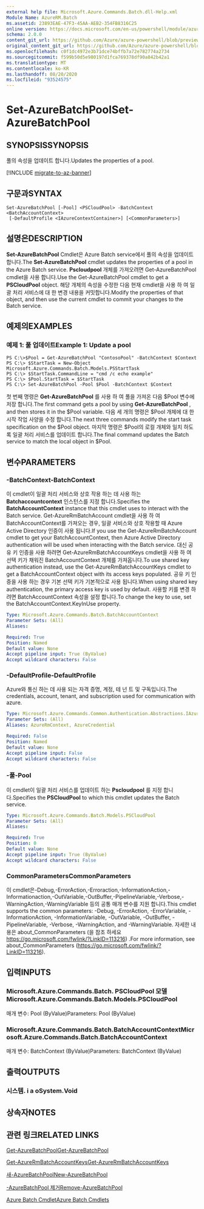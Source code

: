 ```yaml
---
external help file: Microsoft.Azure.Commands.Batch.dll-Help.xml
Module Name: AzureRM.Batch
ms.assetid: 23893EAE-47F3-45AA-AEB2-354FB8316C25
online version: https://docs.microsoft.com/en-us/powershell/module/azurerm.batch/set-azurebatchpool
schema: 2.0.0
content_git_url: https://github.com/Azure/azure-powershell/blob/preview/src/ResourceManager/AzureBatch/Commands.Batch/help/Set-AzureBatchPool.md
original_content_git_url: https://github.com/Azure/azure-powershell/blob/preview/src/ResourceManager/AzureBatch/Commands.Batch/help/Set-AzureBatchPool.md
ms.openlocfilehash: c0f1dc4972e3b71dce74bffb7a72e782774a2734
ms.sourcegitcommit: f599b50d5e980197d1fca769378df90a842b42a1
ms.translationtype: MT
ms.contentlocale: ko-KR
ms.lasthandoff: 08/20/2020
ms.locfileid: "93524575"
---
```

# <span data-ttu-id="6c37c-101">Set-AzureBatchPool</span><span class="sxs-lookup"><span data-stu-id="6c37c-101">Set-AzureBatchPool</span></span>

## <span data-ttu-id="6c37c-102">SYNOPSIS</span><span class="sxs-lookup"><span data-stu-id="6c37c-102">SYNOPSIS</span></span>
<span data-ttu-id="6c37c-103">풀의 속성을 업데이트 합니다.</span><span class="sxs-lookup"><span data-stu-id="6c37c-103">Updates the properties of a pool.</span></span>

[!INCLUDE [migrate-to-az-banner](../../includes/migrate-to-az-banner.md)]

## <span data-ttu-id="6c37c-104">구문과</span><span class="sxs-lookup"><span data-stu-id="6c37c-104">SYNTAX</span></span>

```
Set-AzureBatchPool [-Pool] <PSCloudPool> -BatchContext <BatchAccountContext>
 [-DefaultProfile <IAzureContextContainer>] [<CommonParameters>]
```

## <span data-ttu-id="6c37c-105">설명은</span><span class="sxs-lookup"><span data-stu-id="6c37c-105">DESCRIPTION</span></span>
<span data-ttu-id="6c37c-106">**Set-AzureBatchPool** Cmdlet은 Azure Batch service에서 풀의 속성을 업데이트 합니다.</span><span class="sxs-lookup"><span data-stu-id="6c37c-106">The **Set-AzureBatchPool** cmdlet updates the properties of a pool in the Azure Batch service.</span></span>
<span data-ttu-id="6c37c-107">**Pscloudpool** 개체를 가져오려면 Get-AzureBatchPool cmdlet을 사용 합니다.</span><span class="sxs-lookup"><span data-stu-id="6c37c-107">Use the Get-AzureBatchPool cmdlet to get a **PSCloudPool** object.</span></span>
<span data-ttu-id="6c37c-108">해당 개체의 속성을 수정한 다음 현재 cmdlet을 사용 하 여 일괄 처리 서비스에 대 한 변경 내용을 커밋합니다.</span><span class="sxs-lookup"><span data-stu-id="6c37c-108">Modify the properties of that object, and then use the current cmdlet to commit your changes to the Batch service.</span></span>

## <span data-ttu-id="6c37c-109">예제의</span><span class="sxs-lookup"><span data-stu-id="6c37c-109">EXAMPLES</span></span>

### <span data-ttu-id="6c37c-110">예제 1: 풀 업데이트</span><span class="sxs-lookup"><span data-stu-id="6c37c-110">Example 1: Update a pool</span></span>
```
PS C:\>$Pool = Get-AzureBatchPool "ContosoPool" -BatchContext $Context
PS C:\> $StartTask = New-Object Microsoft.Azure.Commands.Batch.Models.PSStartTask
PS C:\> $StartTask.CommandLine = "cmd /c echo example"
PS C:\> $Pool.StartTask = $StartTask
PS C:\> Set-AzureBatchPool -Pool $Pool -BatchContext $Context
```

<span data-ttu-id="6c37c-111">첫 번째 명령은 **Get-AzureBatchPool** 를 사용 하 여 풀을 가져온 다음 $Pool 변수에 저장 합니다.</span><span class="sxs-lookup"><span data-stu-id="6c37c-111">The first command gets a pool by using **Get-AzureBatchPool** , and then stores it in the $Pool variable.</span></span>
<span data-ttu-id="6c37c-112">다음 세 개의 명령은 $Pool 개체에 대 한 시작 작업 사양을 수정 합니다.</span><span class="sxs-lookup"><span data-stu-id="6c37c-112">The next three commands modify the start task specification on the $Pool object.</span></span>
<span data-ttu-id="6c37c-113">마지막 명령은 $Pool의 로컬 개체와 일치 하도록 일괄 처리 서비스를 업데이트 합니다.</span><span class="sxs-lookup"><span data-stu-id="6c37c-113">The final command updates the Batch service to match the local object in $Pool.</span></span>

## <span data-ttu-id="6c37c-114">변수</span><span class="sxs-lookup"><span data-stu-id="6c37c-114">PARAMETERS</span></span>

### <span data-ttu-id="6c37c-115">-BatchContext</span><span class="sxs-lookup"><span data-stu-id="6c37c-115">-BatchContext</span></span>
<span data-ttu-id="6c37c-116">이 cmdlet이 일괄 처리 서비스와 상호 작용 하는 데 사용 하는 **Batchaccountcontext** 인스턴스를 지정 합니다.</span><span class="sxs-lookup"><span data-stu-id="6c37c-116">Specifies the **BatchAccountContext** instance that this cmdlet uses to interact with the Batch service.</span></span>
<span data-ttu-id="6c37c-117">Get-AzureRmBatchAccount cmdlet을 사용 하 여 BatchAccountContext를 가져오는 경우, 일괄 서비스와 상호 작용할 때 Azure Active Directory 인증이 사용 됩니다.</span><span class="sxs-lookup"><span data-stu-id="6c37c-117">If you use the Get-AzureRmBatchAccount cmdlet to get your BatchAccountContext, then Azure Active Directory authentication will be used when interacting with the Batch service.</span></span> <span data-ttu-id="6c37c-118">대신 공유 키 인증을 사용 하려면 Get-AzureRmBatchAccountKeys cmdlet을 사용 하 여 선택 키가 채워진 BatchAccountContext 개체를 가져옵니다.</span><span class="sxs-lookup"><span data-stu-id="6c37c-118">To use shared key authentication instead, use the Get-AzureRmBatchAccountKeys cmdlet to get a BatchAccountContext object with its access keys populated.</span></span> <span data-ttu-id="6c37c-119">공유 키 인증을 사용 하는 경우 기본 선택 키가 기본적으로 사용 됩니다.</span><span class="sxs-lookup"><span data-stu-id="6c37c-119">When using shared key authentication, the primary access key is used by default.</span></span> <span data-ttu-id="6c37c-120">사용할 키를 변경 하려면 BatchAccountContext 속성을 설정 합니다.</span><span class="sxs-lookup"><span data-stu-id="6c37c-120">To change the key to use, set the BatchAccountContext.KeyInUse property.</span></span>

```yaml
Type: Microsoft.Azure.Commands.Batch.BatchAccountContext
Parameter Sets: (All)
Aliases:

Required: True
Position: Named
Default value: None
Accept pipeline input: True (ByValue)
Accept wildcard characters: False
```

### <span data-ttu-id="6c37c-121">-DefaultProfile</span><span class="sxs-lookup"><span data-stu-id="6c37c-121">-DefaultProfile</span></span>
<span data-ttu-id="6c37c-122">Azure와 통신 하는 데 사용 되는 자격 증명, 계정, 테 넌 트 및 구독입니다.</span><span class="sxs-lookup"><span data-stu-id="6c37c-122">The credentials, account, tenant, and subscription used for communication with azure.</span></span>

```yaml
Type: Microsoft.Azure.Commands.Common.Authentication.Abstractions.IAzureContextContainer
Parameter Sets: (All)
Aliases: AzureRmContext, AzureCredential

Required: False
Position: Named
Default value: None
Accept pipeline input: False
Accept wildcard characters: False
```

### <span data-ttu-id="6c37c-123">-풀</span><span class="sxs-lookup"><span data-stu-id="6c37c-123">-Pool</span></span>
<span data-ttu-id="6c37c-124">이 cmdlet이 일괄 처리 서비스를 업데이트 하는 **Pscloudpool** 를 지정 합니다.</span><span class="sxs-lookup"><span data-stu-id="6c37c-124">Specifies the **PSCloudPool** to which this cmdlet updates the Batch service.</span></span>

```yaml
Type: Microsoft.Azure.Commands.Batch.Models.PSCloudPool
Parameter Sets: (All)
Aliases:

Required: True
Position: 0
Default value: None
Accept pipeline input: True (ByValue)
Accept wildcard characters: False
```

### <span data-ttu-id="6c37c-125">CommonParameters</span><span class="sxs-lookup"><span data-stu-id="6c37c-125">CommonParameters</span></span>
<span data-ttu-id="6c37c-126">이 cmdlet은-Debug,-ErrorAction,-Erroraction,-InformationAction,-Informationaction,-OutVariable,-OutBuffer,-PipelineVariable,-Verbose,-WarningAction,-WarningVariable 등의 공통 매개 변수를 지원 합니다.</span><span class="sxs-lookup"><span data-stu-id="6c37c-126">This cmdlet supports the common parameters: -Debug, -ErrorAction, -ErrorVariable, -InformationAction, -InformationVariable, -OutVariable, -OutBuffer, -PipelineVariable, -Verbose, -WarningAction, and -WarningVariable.</span></span> <span data-ttu-id="6c37c-127">자세한 내용은 about_CommonParameters (을 참조 하세요 https://go.microsoft.com/fwlink/?LinkID=113216) .</span><span class="sxs-lookup"><span data-stu-id="6c37c-127">For more information, see about_CommonParameters (https://go.microsoft.com/fwlink/?LinkID=113216).</span></span>

## <span data-ttu-id="6c37c-128">입력</span><span class="sxs-lookup"><span data-stu-id="6c37c-128">INPUTS</span></span>

### <span data-ttu-id="6c37c-129">Microsoft.Azure.Commands.Batch. PSCloudPool 모델</span><span class="sxs-lookup"><span data-stu-id="6c37c-129">Microsoft.Azure.Commands.Batch.Models.PSCloudPool</span></span>
<span data-ttu-id="6c37c-130">매개 변수: Pool (ByValue)</span><span class="sxs-lookup"><span data-stu-id="6c37c-130">Parameters: Pool (ByValue)</span></span>

### <span data-ttu-id="6c37c-131">Microsoft.Azure.Commands.Batch.BatchAccountContext</span><span class="sxs-lookup"><span data-stu-id="6c37c-131">Microsoft.Azure.Commands.Batch.BatchAccountContext</span></span>
<span data-ttu-id="6c37c-132">매개 변수: BatchContext (ByValue)</span><span class="sxs-lookup"><span data-stu-id="6c37c-132">Parameters: BatchContext (ByValue)</span></span>

## <span data-ttu-id="6c37c-133">출력</span><span class="sxs-lookup"><span data-stu-id="6c37c-133">OUTPUTS</span></span>

### <span data-ttu-id="6c37c-134">시스템. i a o</span><span class="sxs-lookup"><span data-stu-id="6c37c-134">System.Void</span></span>

## <span data-ttu-id="6c37c-135">상속자</span><span class="sxs-lookup"><span data-stu-id="6c37c-135">NOTES</span></span>

## <span data-ttu-id="6c37c-136">관련 링크</span><span class="sxs-lookup"><span data-stu-id="6c37c-136">RELATED LINKS</span></span>

[<span data-ttu-id="6c37c-137">Get-AzureBatchPool</span><span class="sxs-lookup"><span data-stu-id="6c37c-137">Get-AzureBatchPool</span></span>](./Get-AzureBatchPool.md)

[<span data-ttu-id="6c37c-138">Get-AzureRmBatchAccountKeys</span><span class="sxs-lookup"><span data-stu-id="6c37c-138">Get-AzureRmBatchAccountKeys</span></span>](./Get-AzureRmBatchAccountKeys.md)

[<span data-ttu-id="6c37c-139">새-AzureBatchPool</span><span class="sxs-lookup"><span data-stu-id="6c37c-139">New-AzureBatchPool</span></span>](./New-AzureBatchPool.md)

[<span data-ttu-id="6c37c-140">-AzureBatchPool 제거</span><span class="sxs-lookup"><span data-stu-id="6c37c-140">Remove-AzureBatchPool</span></span>](./Remove-AzureBatchPool.md)

[<span data-ttu-id="6c37c-141">Azure Batch Cmdlet</span><span class="sxs-lookup"><span data-stu-id="6c37c-141">Azure Batch Cmdlets</span></span>](./AzureRM.Batch.md)



